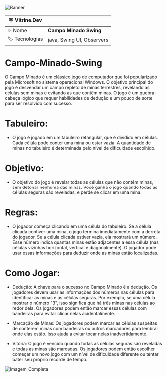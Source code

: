 ![Banner](https://github.com/MattWillians/Campo-Minado-Swing/assets/102035342/e76946b3-53b0-4bde-9c60-b65fcd5a4e9b#vitrinedev)

| :placard: Vitrine.Dev |     |
| -------------  | --- |
| :sparkles: Nome        | **Campo Minado Swing**
| :label: Tecnologias | java, Swing UI, Observers

# Campo-Minado-Swing

O Campo Minado é um clássico jogo de computador que foi popularizado pela Microsoft no sistema operacional Windows. O objetivo principal do jogo é desvendar um campo repleto de minas terrestres, revelando as células sem minas e evitando as que contêm minas. O jogo é um quebra-cabeça lógico que requer habilidades de dedução e um pouco de sorte para ser resolvido com sucesso.

# Tabuleiro: 

- O jogo é jogado em um tabuleiro retangular, que é dividido em células. Cada célula pode conter uma mina ou estar vazia. A quantidade de minas no tabuleiro é determinada pelo nível de dificuldade escolhido.

# Objetivo: 

- O objetivo do jogo é revelar todas as células que não contêm minas, sem detonar nenhuma das minas. Você ganha o jogo quando todas as células seguras são reveladas, e perde se clicar em uma mina.

# Regras: 

- O jogador começa clicando em uma célula do tabuleiro. Se a célula clicada contiver uma mina, o jogo termina imediatamente com a derrota do jogador. Se a célula clicada estiver vazia, ela mostrará um número. Esse número indica quantas minas estão adjacentes a essa célula (nas células vizinhas horizontal, vertical e diagonalmente). O jogador pode usar essas informações para deduzir onde as minas estão localizadas.

# Como Jogar: 

- Dedução: A chave para o sucesso no Campo Minado é a dedução. Os jogadores devem usar as informações dos números nas células para identificar as minas e as células seguras. Por exemplo, se uma célula mostrar o número "3", isso significa que há três minas nas células ao redor dela. Os jogadores podem então marcar essas células com bandeiras para evitar clicar nelas acidentalmente.

- Marcação de Minas: Os jogadores podem marcar as células suspeitas de conterem minas com bandeiras ou outros marcadores para lembrar onde elas estão. Isso ajuda a evitar tocar nelas inadvertidamente.

- Vitória: O jogo é vencido quando todas as células seguras são reveladas e todas as minas são marcadas. Os jogadores podem então escolher começar um novo jogo com um nível de dificuldade diferente ou tentar bater seu próprio recorde de tempo.

![Imagem_Completa](https://github.com/MattWillians/Campo-Minado-Swing/assets/102035342/d256a7f3-2d47-4379-a820-8ad4a5016586)
